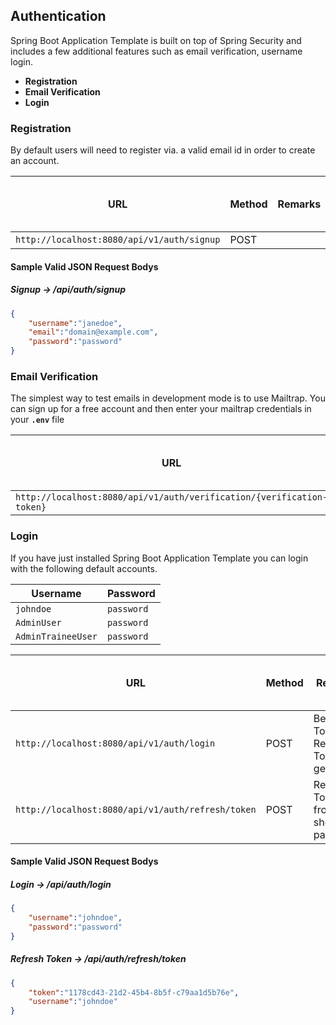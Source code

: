 ## Authentication

Spring Boot Application Template is built on top of Spring Security and includes a few additional features such as email verification, username login.

* **Registration**  
* **Email Verification** 
* **Login**  
 

### Registration

By default users will need to register via. a valid email id in order to create an account.

|                                          URL                        | Method |                    Remarks                    | Sample Valid Request Body |
|---------------------------------------------------------------------|--------|-----------------------------------------------|---------------------------|
|`http://localhost:8080/api/v1/auth/signup`                           | POST   |                                               | [JSON](#signup)           |

#### Sample Valid JSON Request Bodys

##### <a id="signup">Signup -> /api/auth/signup</a>
```json
{
    "username":"janedoe",
    "email":"domain@example.com",
    "password":"password"
}
```

### Email Verification

The simplest way to test emails in development mode is to use Mailtrap. You can sign up for a free account and then enter your mailtrap credentials in your **`.env`** file

|                                          URL                        | Method |                    Remarks                    | Sample Valid Request Body |
|---------------------------------------------------------------------|--------|-----------------------------------------------|---------------------------|
|`http://localhost:8080/api/v1/auth/verification/{verification-token}`| GET    |                                               |                           |

### Login

If you have just installed Spring Boot Application Template you can login with the following default accounts.

|     Username     | Password |
|------------------|----------|
|`johndoe`         |`password`|
|`AdminUser`       |`password`|
|`AdminTraineeUser`|`password`|

|                                          URL                        | Method |                    Remarks                    | Sample Valid Request Body |
|---------------------------------------------------------------------|--------|-----------------------------------------------|---------------------------|
|`http://localhost:8080/api/v1/auth/login`                            | POST   |Bearer Token, Refresh Token is generated       | [JSON](#login)            |
|`http://localhost:8080/api/v1/auth/refresh/token`                    | POST   |Refresh Token from login should be passed      | [JSON](#refresh-token)    |

#### Sample Valid JSON Request Bodys

##### <a id="login">Login -> /api/auth/login</a>
```json
{
    "username":"johndoe",
    "password":"password"
}
```

##### <a id="refresh-token">Refresh Token -> /api/auth/refresh/token</a>
```json
{
    "token":"1178cd43-21d2-45b4-8b5f-c79aa1d5b76e",
    "username":"johndoe"
}
```







